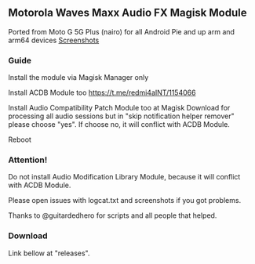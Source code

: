 ## Motorola Waves Maxx Audio FX Magisk Module

Ported from Moto G 5G Plus (nairo) for all Android Pie and up arm and arm64 devices
[Screenshots](https://reiryuki.blogspot.com/2020/09/motorola-waves-maxx-audio-fx-magisk.html?m=1)

### Guide
Install the module via Magisk Manager only

Install ACDB Module too
https://t.me/redmi4aINT/1154066

Install Audio Compatibility Patch Module too at Magisk Download for processing all audio sessions
but in "skip notification helper remover" please choose "yes". If choose no, it will conflict with ACDB Module.

Reboot

### Attention!
Do not install Audio Modification Library Module, because it will conflict with ACDB Module.

Please open issues with logcat.txt and screenshots if you got problems.

Thanks to @guitardedhero for scripts and all people that helped.

### Download
Link bellow at "releases".
